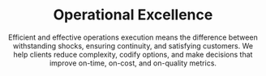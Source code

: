 ---
layout: service
order: 1
title: "Operational Excellence"
subtitle: "Efficient and effective operations execution means the difference between withstanding shocks, ensuring continuity, and satisfying customers. We help clients reduce complexity, codify options, and make decisions that improve on-time, on-cost, and on-quality metrics."
intro: "How you execute your operations is just as critical as why you do it. SLKone simplifies operations, enhances decision-making, and improves performance in on-time delivery, cost control, and quality. We ensure your business can quickly adapt to market disruptions while maintaining consistency in customer satisfaction."
approach: "We take a holistic view of your operations, understanding that true excellence comes from the seamless integration of people, processes, and technology. Our data-driven methodology allows us to identify bottlenecks, inefficiencies, and opportunities for improvement across your entire value chain."
impact_title: "Our Impact"
impact_intro: "Our Operational Excellence services consistently yield significant results across various industries. Here are some of the typical improvements our clients experience:"
impact:
  - "15-20% reduction in operational costs"
  - "25-30% increase in overall productivity"
  - "40-50% reduction in defects and errors"
  - "30-40% decrease in order-to-delivery lead times"
  - "20% boost in customer satisfaction scores"
impact_conclusion: "On average, our clients see a 5x return on investment within the first year of implementation. These improvements translate into tangible financial benefits, positioning your business for long-term success."
why_choose:
  - "Data-Driven Decisions: We turn complex data into clear, actionable strategies."
  - "Beyond Advice to Action: We implement alongside your team, ensuring real-world results."
  - "Cross-Industry Insights: We bring fresh perspectives that drive innovative solutions."
  - "Aligned Success: Our economic models prioritize mutual growth."
  - "Versatile Expertise: From coding to process redesign, we tackle challenges across the operational spectrum."
  - "Results-Driven Partnership: We measure our success by the tangible impact we create for your business."
cta: "Ready to achieve operational excellence? Contact SLKone today to learn how we can help you optimize your operations and drive sustainable growth."
icon: "fa-head-side-gear"
color: "blush"
---